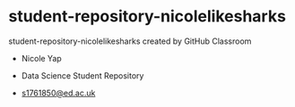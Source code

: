 # student-repository-nicolelikesharks
student-repository-nicolelikesharks created by GitHub Classroom

- Nicole Yap 

- Data Science Student Repository

- s1761850@ed.ac.uk 
